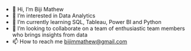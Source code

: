 - 👋 Hi, I’m Biji Mathew
- 👀 I’m interested in Data Analytics
- 🌱 I’m currently learning SQL, Tableau, Power BI and Python
- 💞️ I’m looking to collaborate on a team of enthusiastic team members who brings insights from data
- 📫 How to reach me bijimmathew@gmail.com

<!---
bijimmathew/bijimmathew is a ✨ special ✨ repository because its `README.md` (this file) appears on your GitHub profile.
You can click the Preview link to take a look at your changes.
--->
